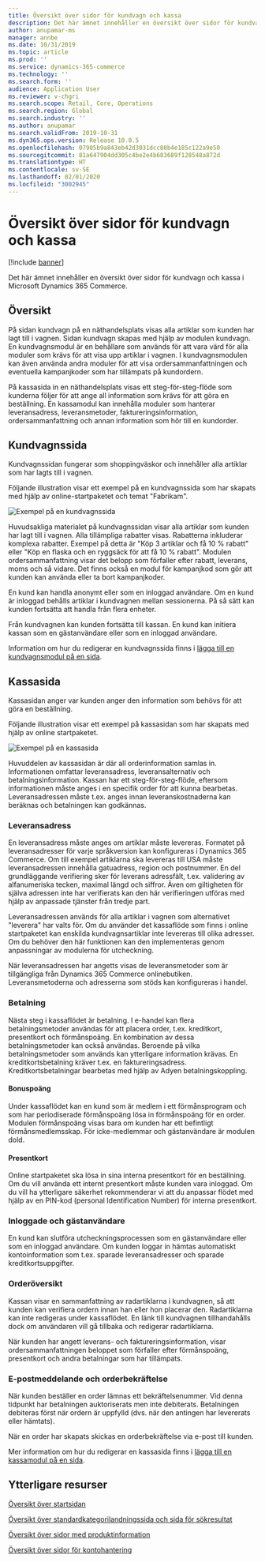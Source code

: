```yaml
---
title: Översikt över sidor för kundvagn och kassa
description: Det här ämnet innehåller en översikt över sidor för kundvagn och kassa i Microsoft Dynamics 365 Commerce.
author: anupamar-ms
manager: annbe
ms.date: 10/31/2019
ms.topic: article
ms.prod: ''
ms.service: dynamics-365-commerce
ms.technology: ''
ms.search.form: ''
audience: Application User
ms.reviewer: v-chgri
ms.search.scope: Retail, Core, Operations
ms.search.region: Global
ms.search.industry: ''
ms.author: anupamar
ms.search.validFrom: 2019-10-31
ms.dyn365.ops.version: Release 10.0.5
ms.openlocfilehash: 07905b9a843eb42d3031dcc80b4e185c122a9e50
ms.sourcegitcommit: 81a647904dd305c4be2e4b683689f128548a872d
ms.translationtype: HT
ms.contentlocale: sv-SE
ms.lasthandoff: 02/01/2020
ms.locfileid: "3002945"
---
```

# <a name="overview-of-cart-and-checkout-pages"></a>Översikt över sidor för kundvagn och kassa


[!include [banner](includes/banner.md)]

Det här ämnet innehåller en översikt över sidor för kundvagn och kassa i Microsoft Dynamics 365 Commerce.

## <a name="overview"></a>Översikt

På sidan kundvagn på en näthandelsplats visas alla artiklar som kunden har lagt till i vagnen. Sidan kundvagn skapas med hjälp av modulen kundvagn. En kundvagnsmodul är en behållare som används för att vara värd för alla moduler som krävs för att visa upp artiklar i vagnen. I kundvagnsmodulen kan även använda andra moduler för att visa ordersammanfattningen och eventuella kampanjkoder som har tillämpats på kundordern.

På kassasida in en näthandelsplats visas ett steg-för-steg-flöde som kunderna följer för att ange all information som krävs för att göra en beställning. En kassamodul kan innehålla moduler som hanterar leveransadress, leveransmetoder, faktureringsinformation, ordersammanfattning och annan information som hör till en kundorder.

## <a name="cart-page"></a>Kundvagnssida

Kundvagnssidan fungerar som shoppingväskor och innehåller alla artiklar som har lagts till i vagnen.

Följande illustration visar ett exempel på en kundvagnssida som har skapats med hjälp av online-startpaketet och temat "Fabrikam".

![Exempel på en kundvagnssida](./media/cart2.PNG)

Huvudsakliga materialet på kundvagnssidan visar alla artiklar som kunden har lagt till i vagnen. Alla tillämpliga rabatter visas. Rabatterna inkluderar komplexa rabatter. Exempel på detta är "Köp 3 artiklar och få 10 % rabatt" eller "Köp en flaska och en ryggsäck för att få 10 % rabatt". Modulen ordersammanfattning visar det belopp som förfaller efter rabatt, leverans, moms och så vidare. Det finns också en modul för kampanjkod som gör att kunden kan använda eller ta bort kampanjkoder.

En kund kan handla anonymt eller som en inloggad användare. Om en kund är inloggad behålls artiklar i kundvagnen mellan sessionerna. På så sätt kan kunden fortsätta att handla från flera enheter.

Från kundvagnen kan kunden fortsätta till kassan. En kund kan initiera kassan som en gästanvändare eller som en inloggad användare.

Information om hur du redigerar en kundvagnssida finns i [lägga till en kundvagnsmodul på en sida](add-cart-module.md).

## <a name="checkout-page"></a>Kassasida

Kassasidan anger var kunden anger den information som behövs för att göra en beställning.

Följande illustration visar ett exempel på kassasidan som har skapats med hjälp av online startpaketet.

![Exempel på en kassasida](./media/Checkout.PNG)

Huvuddelen av kassasidan är där all orderinformation samlas in. Informationen omfattar leveransadress, leveransalternativ och betalningsinformation. Kassan har ett steg-för-steg-flöde, eftersom informationen måste anges i en specifik order för att kunna bearbetas. Leveransadressen måste t.ex. anges innan leveranskostnaderna kan beräknas och betalningen kan godkännas.

### <a name="shipping-address"></a>Leveransadress

En leveransadress måste anges om artiklar måste levereras. Formatet på leveransadresser för varje språkversion kan konfigureras i Dynamics 365 Commerce. Om till exempel artiklarna ska levereras till USA måste leveransadressen innehålla gatuadress, region och postnummer. En del grundläggande verifiering sker för leverans adressfält, t.ex. validering av alfanumeriska tecken, maximal längd och siffror. Även om giltigheten för själva adressen inte har verifierats kan den här verifieringen utföras med hjälp av anpassade tjänster från tredje part.

Leveransadressen används för alla artiklar i vagnen som alternativet "leverera" har valts för. Om du använder det kassaflöde som finns i online startpaketet kan enskilda kundvagnsartiklar inte levereras till olika adresser. Om du behöver den här funktionen kan den implementeras genom anpassningar av modulerna för utcheckning.

När leveransadressen har angetts visas de leveransmetoder som är tillgängliga från Dynamics 365 Commerce onlinebutiken. Leveransmetoderna och adresserna som stöds kan konfigureras i handel.

### <a name="payment"></a>Betalning

Nästa steg i kassaflödet är betalning. I e-handel kan flera betalningsmetoder användas för att placera order, t.ex. kreditkort, presentkort och förmånspoäng. En kombination av dessa betalningsmetoder kan också användas. Beroende på vilka betalningsmetoder som används kan ytterligare information krävas. En kreditkortsbetalning kräver t.ex. en faktureringsadress. Kreditkortsbetalningar bearbetas med hjälp av Adyen betalningskoppling.

#### <a name="loyalty-points"></a>Bonuspoäng

Under kassaflödet kan en kund som är medlem i ett förmånsprogram och som har periodiserade förmånspoäng lösa in förmånspoäng för en order. Modulen förmånspoäng visas bara om kunden har ett befintligt förmånsmedlemsskap. För icke-medlemmar och gästanvändare är modulen dold.

#### <a name="gift-cards"></a>Presentkort

Online startpaketet ska lösa in sina interna presentkort för en beställning. Om du vill använda ett internt presentkort måste kunden vara inloggad. Om du vill ha ytterligare säkerhet rekommenderar vi att du anpassar flödet med hjälp av en PIN-kod (personal Identification Number) för interna presentkort.

### <a name="signed-in-and-guest-users"></a>Inloggade och gästanvändare

En kund kan slutföra utcheckningsprocessen som en gästanvändare eller som en inloggad användare. Om kunden loggar in hämtas automatiskt kontoinformation som t.ex. sparade leveransadresser och sparade kreditkortsuppgifter.

### <a name="order-summary"></a>Orderöversikt

Kassan visar en sammanfattning av radartiklarna i kundvagnen, så att kunden kan verifiera ordern innan han eller hon placerar den. Radartiklarna kan inte redigeras under kassaflödet. En länk till kundvagnen tillhandahålls dock om användaren vill gå tillbaka och redigerar radartiklarna.

När kunden har angett leverans- och faktureringsinformation, visar ordersammanfattningen beloppet som förfaller efter förmånspoäng, presentkort och andra betalningar som har tillämpats.

### <a name="order-confirmation-and-email"></a>E-postmeddelande och orderbekräftelse

När kunden beställer en order lämnas ett bekräftelsenummer. Vid denna tidpunkt har betalningen auktoriserats men inte debiterats. Betalningen debiteras först när ordern är uppfylld (dvs. när den antingen har levererats eller hämtats).

När en order har skapats skickas en orderbekräftelse via e-post till kunden.

Mer information om hur du redigerar en kassasida finns i [lägga till en kassamodul på en sida](add-checkout-module.md).

## <a name="additional-resources"></a>Ytterligare resurser

[Översikt över startsidan](quick-tour-home-page.md)

[Översikt över standardkategorilandningssida och sida för sökresultat](category-search-page-overview.md)

[Översikt över sidor med produktinformation](quick-tour-pdp.md)

[Översikt över sidor för kontohantering](quick-tour-account-management.md)

